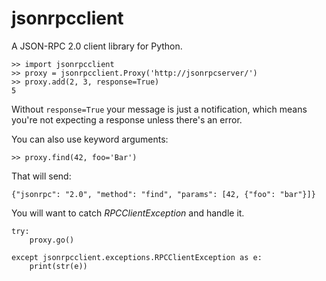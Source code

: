 jsonrpcclient
=============

A JSON-RPC 2.0 client library for Python.

    >> import jsonrpcclient
    >> proxy = jsonrpcclient.Proxy('http://jsonrpcserver/')
    >> proxy.add(2, 3, response=True)
    5

Without ``response=True`` your message is just a notification, which means
you're not expecting a response unless there's an error.

You can also use keyword arguments:

    >> proxy.find(42, foo='Bar')

That will send:

    {"jsonrpc": "2.0", "method": "find", "params": [42, {"foo": "bar"}]}

You will want to catch *RPCClientException* and handle it.

    try:
        proxy.go()

    except jsonrpcclient.exceptions.RPCClientException as e:
        print(str(e))
